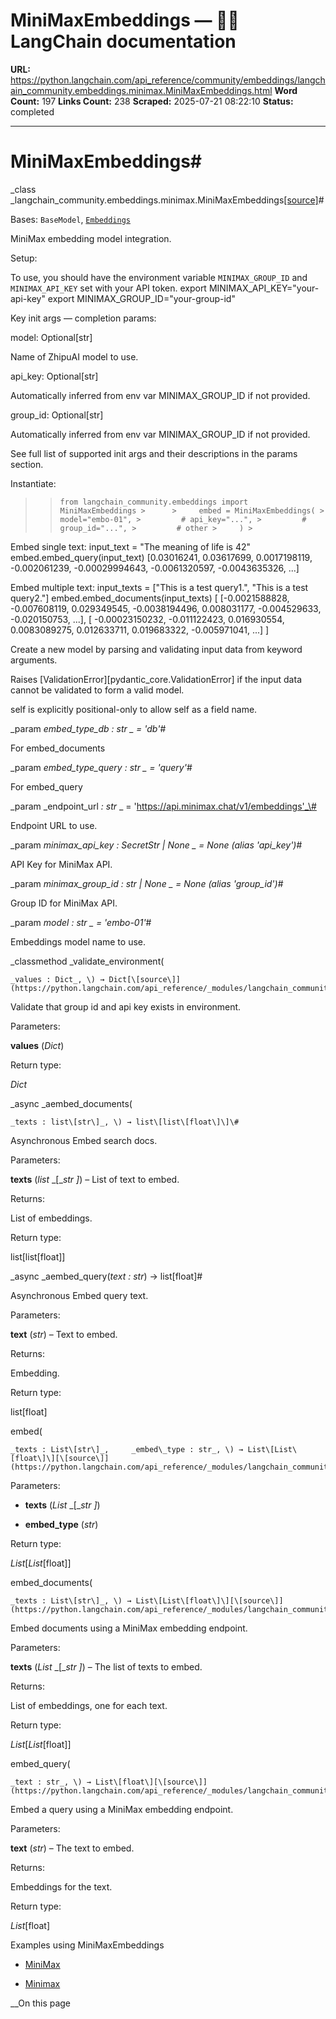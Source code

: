 # MiniMaxEmbeddings — 🦜🔗 LangChain  documentation

**URL:** https://python.langchain.com/api_reference/community/embeddings/langchain_community.embeddings.minimax.MiniMaxEmbeddings.html
**Word Count:** 197
**Links Count:** 238
**Scraped:** 2025-07-21 08:22:10
**Status:** completed

---

# MiniMaxEmbeddings\#

_class _langchain\_community.embeddings.minimax.MiniMaxEmbeddings[\[source\]](https://python.langchain.com/api_reference/_modules/langchain_community/embeddings/minimax.html#MiniMaxEmbeddings)\#     

Bases: `BaseModel`, [`Embeddings`](https://python.langchain.com/api_reference/core/embeddings/langchain_core.embeddings.embeddings.Embeddings.html#langchain_core.embeddings.embeddings.Embeddings "langchain_core.embeddings.embeddings.Embeddings")

MiniMax embedding model integration.

Setup:     

To use, you should have the environment variable `MINIMAX_GROUP_ID` and `MINIMAX_API_KEY` set with your API token.               export MINIMAX_API_KEY="your-api-key"     export MINIMAX_GROUP_ID="your-group-id"     

Key init args — completion params:     

model: Optional\[str\]     

Name of ZhipuAI model to use.

api\_key: Optional\[str\]     

Automatically inferred from env var MINIMAX\_GROUP\_ID if not provided.

group\_id: Optional\[str\]     

Automatically inferred from env var MINIMAX\_GROUP\_ID if not provided.

See full list of supported init args and their descriptions in the params section.

Instantiate:

>  >     from langchain_community.embeddings import MiniMaxEmbeddings >      >     embed = MiniMaxEmbeddings( >         model="embo-01", >         # api_key="...", >         # group_id="...", >         # other >     ) >     

Embed single text:                    input_text = "The meaning of life is 42"     embed.embed_query(input_text)                    [0.03016241, 0.03617699, 0.0017198119, -0.002061239, -0.00029994643, -0.0061320597, -0.0043635326, ...]     

Embed multiple text:                    input_texts = ["This is a test query1.", "This is a test query2."]     embed.embed_documents(input_texts)                    [         [-0.0021588828, -0.007608119, 0.029349545, -0.0038194496, 0.008031177, -0.004529633, -0.020150753, ...],         [ -0.00023150232, -0.011122423, 0.016930554, 0.0083089275, 0.012633711, 0.019683322, -0.005971041, ...]     ]     

Create a new model by parsing and validating input data from keyword arguments.

Raises \[ValidationError\]\[pydantic\_core.ValidationError\] if the input data cannot be validated to form a valid model.

self is explicitly positional-only to allow self as a field name.

_param _embed\_type\_db _: str_ _ = 'db'_\#     

For embed\_documents

_param _embed\_type\_query _: str_ _ = 'query'_\#     

For embed\_query

_param _endpoint\_url _: str_ _ = 'https://api.minimax.chat/v1/embeddings'_\#     

Endpoint URL to use.

_param _minimax\_api\_key _: SecretStr | None_ _ = None_ _\(alias 'api\_key'\)_\#     

API Key for MiniMax API.

_param _minimax\_group\_id _: str | None_ _ = None_ _\(alias 'group\_id'\)_\#     

Group ID for MiniMax API.

_param _model _: str_ _ = 'embo-01'_\#     

Embeddings model name to use.

_classmethod _validate\_environment\(

    _values : Dict_, \) → Dict[\[source\]](https://python.langchain.com/api_reference/_modules/langchain_community/embeddings/minimax.html#MiniMaxEmbeddings.validate_environment)\#     

Validate that group id and api key exists in environment.

Parameters:     

**values** \(_Dict_\)

Return type:     

_Dict_

_async _aembed\_documents\(

    _texts : list\[str\]_, \) → list\[list\[float\]\]\#     

Asynchronous Embed search docs.

Parameters:     

**texts** \(_list_ _\[__str_ _\]_\) – List of text to embed.

Returns:     

List of embeddings.

Return type:     

list\[list\[float\]\]

_async _aembed\_query\(_text : str_\) → list\[float\]\#     

Asynchronous Embed query text.

Parameters:     

**text** \(_str_\) – Text to embed.

Returns:     

Embedding.

Return type:     

list\[float\]

embed\(

    _texts : List\[str\]_,     _embed\_type : str_, \) → List\[List\[float\]\][\[source\]](https://python.langchain.com/api_reference/_modules/langchain_community/embeddings/minimax.html#MiniMaxEmbeddings.embed)\#     

Parameters:     

  * **texts** \(_List_ _\[__str_ _\]_\)

  * **embed\_type** \(_str_\)

Return type:     

_List_\[_List_\[float\]\]

embed\_documents\(

    _texts : List\[str\]_, \) → List\[List\[float\]\][\[source\]](https://python.langchain.com/api_reference/_modules/langchain_community/embeddings/minimax.html#MiniMaxEmbeddings.embed_documents)\#     

Embed documents using a MiniMax embedding endpoint.

Parameters:     

**texts** \(_List_ _\[__str_ _\]_\) – The list of texts to embed.

Returns:     

List of embeddings, one for each text.

Return type:     

_List_\[_List_\[float\]\]

embed\_query\(

    _text : str_, \) → List\[float\][\[source\]](https://python.langchain.com/api_reference/_modules/langchain_community/embeddings/minimax.html#MiniMaxEmbeddings.embed_query)\#     

Embed a query using a MiniMax embedding endpoint.

Parameters:     

**text** \(_str_\) – The text to embed.

Returns:     

Embeddings for the text.

Return type:     

_List_\[float\]

Examples using MiniMaxEmbeddings

  * [MiniMax](https://python.langchain.com/docs/integrations/text_embedding/minimax/)

  * [Minimax](https://python.langchain.com/docs/integrations/providers/minimax/)

__On this page